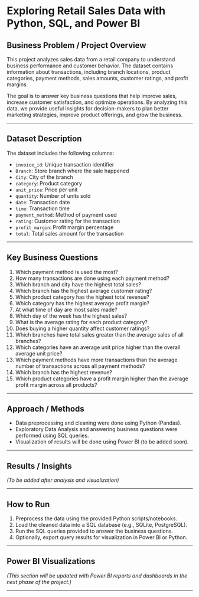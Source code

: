 # Exploring Retail Sales Data with Python, SQL, and Power BI

## Business Problem / Project Overview

This project analyzes sales data from a retail company to understand business performance and customer behavior. The dataset contains information about transactions, including branch locations, product categories, payment methods, sales amounts, customer ratings, and profit margins.

The goal is to answer key business questions that help improve sales, increase customer satisfaction, and optimize operations. By analyzing this data, we provide useful insights for decision-makers to plan better marketing strategies, improve product offerings, and grow the business.

---

## Dataset Description

The dataset includes the following columns:

- `invoice_id`: Unique transaction identifier  
- `Branch`: Store branch where the sale happened  
- `City`: City of the branch  
- `category`: Product category  
- `unit_price`: Price per unit  
- `quantity`: Number of units sold  
- `date`: Transaction date  
- `time`: Transaction time  
- `payment_method`: Method of payment used  
- `rating`: Customer rating for the transaction  
- `profit_margin`: Profit margin percentage  
- `total`: Total sales amount for the transaction  

---

## Key Business Questions

1. Which payment method is used the most?  
2. How many transactions are done using each payment method?  
3. Which branch and city have the highest total sales?
4. Which branch has the highest average customer rating?  
5. Which product category has the highest total revenue?  
6. Which category has the highest average profit margin?  
7. At what time of day are most sales made?  
8. Which day of the week has the highest sales?  
9. What is the average rating for each product category?  
10. Does buying a higher quantity affect customer ratings?  
11. Which branches have total sales greater than the average sales of all branches?  
12. Which categories have an average unit price higher than the overall average unit price?  
13. Which payment methods have more transactions than the average number of transactions across all payment methods?  
14. Which branch has the highest revenue?  
15. Which product categories have a profit margin higher than the average profit margin across all products?  

---

## Approach / Methods

- Data preprocessing and cleaning were done using Python (Pandas).  
- Exploratory Data Analysis and answering business questions were performed using SQL queries.  
- Visualization of results will be done using Power BI (to be added soon).  

---

## Results / Insights

*(To be added after analysis and visualization)*

---

## How to Run

1. Preprocess the data using the provided Python scripts/notebooks.  
2. Load the cleaned data into a SQL database (e.g., SQLite, PostgreSQL).  
3. Run the SQL queries provided to answer the business questions.  
4. Optionally, export query results for visualization in Power BI or Python.  

---

## Power BI Visualizations

*(This section will be updated with Power BI reports and dashboards in the next phase of the project.)*

---



